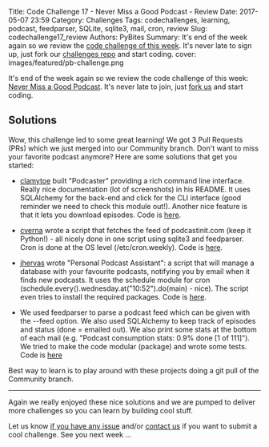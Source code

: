 Title: Code Challenge 17 - Never Miss a Good Podcast - Review
Date: 2017-05-07 23:59
Category: Challenges
Tags: codechallenges, learning, podcast, feedparser, SQLite, sqlite3, mail, cron, review
Slug: codechallenge17_review
Authors: PyBites
Summary: It's end of the week again so we review the [code challenge of this week](http://pybit.es/codechallenge17.html). It's never late to sign up, just fork our [challenges repo](https://github.com/pybites/challenges) and start coding.
cover: images/featured/pb-challenge.png

It's end of the week again so we review the code challenge of this week: [Never Miss a Good Podcast](http://pybit.es/codechallenge17.html). It's never late to join, just [fork us](https://github.com/pybites/challenges) and start coding.

## Solutions

Wow, this challenge led to some great learning! We got 3 Pull Requests (PRs) which we just merged into our Community branch. Don't want to miss your favorite podcast anymore? Here are some solutions that get you started:

* [clamytoe](https://github.com/clamytoe) built "Podcaster" providing a rich command line interface. Really nice documentation (lot of screenshots) in his README. It uses SQLAlchemy for the back-end and click for the CLI interface (good reminder we need to check this module out!). Another nice feature is that it lets you download episodes. Code is [here](https://github.com/pybites/challenges/tree/community/17/clamytoe).

* [cverna](https://github.com/cverna) wrote a script that fetches the feed of podcastinit.com (keep it Python!) - all nicely done in one script using sqlite3 and feedparser. Cron is done at the OS level (/etc/cron.weekly). Code is [here](https://github.com/pybites/challenges/tree/community/17/cverna).

* [jhervas](https://github.com/jhervas) wrote "Personal Podcast Assistant": a script that will manage a database with your favourite podcasts, notifying you by email when it finds new podcasts. It uses the schedule module for cron (schedule.every().wednesday.at("10:52").do(main) - nice). The script even tries to install the required packages. Code is [here](https://github.com/pybites/challenges/tree/community/17/jhervas).

* We used feedparser to parse a podcast feed which can be given with the --feed option. We also used SQLAlchemy to keep track of episodes and status (done = emailed out). We also print some stats at the bottom of each mail (e.g. "Podcast consumption stats: 0.9% done \[1 of 111\]"). We tried to make the code modular (package) and wrote some tests. Code is [here](https://github.com/pybites/challenges/tree/community/17/bbelderbos)

Best way to learn is to play around with these projects doing a git pull of the Community branch.

---

Again we really enjoyed these nice solutions and we are pumped to deliver more challenges so you can learn by building cool stuff. 

Let us know [if you have any issue](https://github.com/pybites/challenges/issues/new) and/or [contact us](mailto:pybitesblog@gmail.com) if you want to submit a cool challenge. See you next week ...
